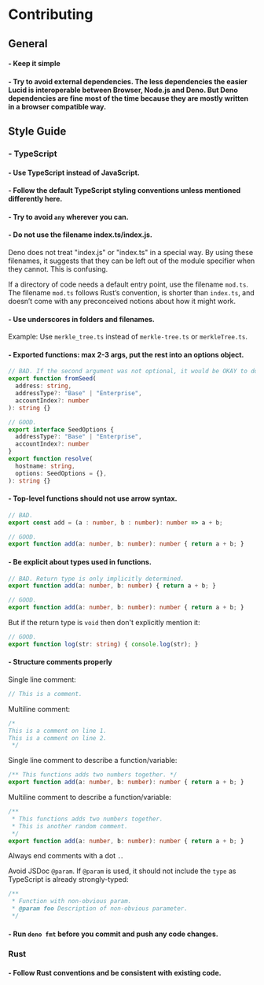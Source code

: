 # Contributing

## General

#### - Keep it simple

#### - Try to avoid external dependencies. The less dependencies the easier Lucid is interoperable between Browser, Node.js and Deno. But Deno dependencies are fine most of the time because they are mostly written in a browser compatible way.

## Style Guide

### - TypeScript

#### - Use TypeScript instead of JavaScript.

#### - Follow the default TypeScript styling conventions unless mentioned differently here.

#### - Try to avoid `any` wherever you can.

#### - Do not use the filename index.ts/index.js.
Deno does not treat "index.js" or "index.ts" in a special way. By using these filenames, it suggests that they can be left out of the module specifier when they cannot. This is confusing.

If a directory of code needs a default entry point, use the filename `mod.ts`. The filename `mod.ts` follows Rust’s convention, is shorter than `index.ts`, and doesn’t come with any preconceived notions about how it might work.

#### - Use underscores in folders and filenames.
Example: Use `merkle_tree.ts` instead of `merkle-tree.ts` or `merkleTree.ts`.

#### - Exported functions: max 2-3 args, put the rest into an options object.

```ts
// BAD. If the second argument was not optional, it would be OKAY to do it like this.
export function fromSeed(
  address: string,
  addressType?: "Base" | "Enterprise",
  accountIndex?: number
): string {}
```

```ts
// GOOD.
export interface SeedOptions {
  addressType?: "Base" | "Enterprise",
  accountIndex?: number
}
export function resolve(
  hostname: string,
  options: SeedOptions = {},
): string {}
```


#### - Top-level functions should not use arrow syntax.

```ts
// BAD.
export const add = (a : number, b : number): number => a + b;
```

```ts
// GOOD.
export function add(a: number, b: number): number { return a + b; }
```

#### - Be explicit about types used in functions.

```ts
// BAD. Return type is only implicitly determined.
export function add(a: number, b: number) { return a + b; }
```

```ts
// GOOD.
export function add(a: number, b: number): number { return a + b; }
```

But if the return type is `void` then don't explicitly mention it:

```ts
// GOOD.
export function log(str: string) { console.log(str); }
```


#### - Structure comments properly

Single line comment:
```ts
// This is a comment.
```

Multiline comment:
```ts
/* 
This is a comment on line 1.
This is a comment on line 2.
 */
```

Single line comment to describe a function/variable:
```ts
/** This functions adds two numbers together. */
export function add(a: number, b: number): number { return a + b; }
```

Multiline comment to describe a function/variable:
```ts
/** 
 * This functions adds two numbers together. 
 * This is another random comment.
 */
export function add(a: number, b: number): number { return a + b; }
```
Always end comments with a dot `.`. 

Avoid JSDoc `@param`. If `@param` is used, it should not include the `type` as TypeScript is already strongly-typed:
```ts
/**
 * Function with non-obvious param.
 * @param foo Description of non-obvious parameter.
 */
```


#### - Run `deno fmt` before you commit and push any code changes.


### Rust

#### - Follow Rust conventions and be consistent with existing code.
